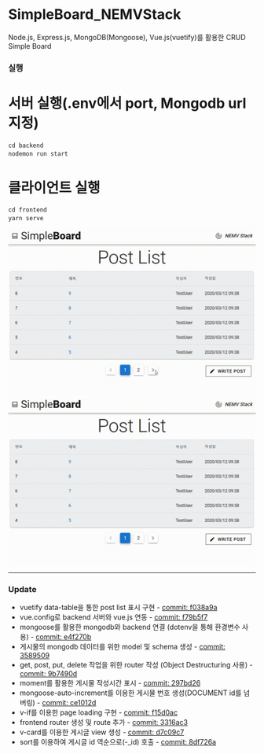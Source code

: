 # SimpleBoard_NEMVStack

Node.js, Express.js, MongoDB(Mongoose), Vue.js(vuetify)를 활용한 CRUD Simple Board

### 실행

# 서버 실행(.env에서 port, Mongodb url 지정)

```javascript
cd backend
nodemon run start
```

# 클라이언트 실행

```javascript
cd frontend
yarn serve
```

![](/assets/images/200312-1.gif)
![](/assets/images/200312-2.gif)

---

### Update

- vuetify data-table을 통한 post list 표시 구현 - [commit: f038a9a](https://github.com/vividswan/SimpleBoard_NEMVStack/commit/f038a9af916b4159d960caae3baf837f183e8300)<br>
- vue.config로 backend 서버와 vue.js 연동 - [commit: f79b5f7](https://github.com/vividswan/SimpleBoard_NEMVStack/commit/f79b5f75c3c5fd2048bb046a79459a096c3d703b)<br>
- mongoose를 활용한 mongodb와 backend 연결 (dotenv을 통해 환경변수 사용) - [commit: e4f270b](https://github.com/vividswan/SimpleBoard_NEMVStack/commit/e4f270b1f1b1b347d7a7c7aa40de79afe4893a84)<br>
- 게시물의 mongodb 데이터를 위한 model 및 schema 생성 - [commit: 3589509](https://github.com/vividswan/SimpleBoard_NEMVStack/commit/35895091eb8703e24e6ba87588d4b51fc8b7a1e3)<br>
- get, post, put, delete 작업을 위한 router 작성 (Object Destructuring 사용) - [commit: 9b7490d](https://github.com/vividswan/SimpleBoard_NEMVStack/commit/9b7490d8af078dec3ab810f43811372723f9cf36)<br>
- moment를 활용한 게시물 작성시간 표시 - [commit: 297bd26](https://github.com/vividswan/SimpleBoard_NEMVStack/commit/297bd260bf6fe1cda6ed06d5b75736fc65e87c05)<br>
- mongoose-auto-increment를 이용한 게시물 번호 생성(DOCUMENT id를 넘버링) - [commit: ce1012d](https://github.com/vividswan/SimpleBoard_NEMVStack/commit/ce1012dbb8a8c5469cf2b97526e03b7f74291a1d)<br>
- v-if를 이용한 page loading 구현 - [commit: f15d0ac](https://github.com/vividswan/SimpleBoard_NEMVStack/commit/f15d0acd573d06ee649fd378d61c9b3c5968c181)<br>
- frontend router 생성 및 route 추가 - [commit: 3316ac3](https://github.com/vividswan/SimpleBoard_NEMVStack/commit/3316ac3842ff38e073effd1a4a6914bf6f505915)<br>
- v-card를 이용한 게시글 view 생성 - [commit: d7c09c7](https://github.com/vividswan/SimpleBoard_NEMVStack/commit/d7c09c773797a04b643de9f1c46d50c664f13dc0)<br>
- sort를 이용하여 게시글 id 역순으로\(-\_id) 호출 - [commit: 8df726a](https://github.com/vividswan/SimpleBoard_NEMVStack/commit/8df726acb159ca6584607c8e5510ca7ecc37c28a)<br>
